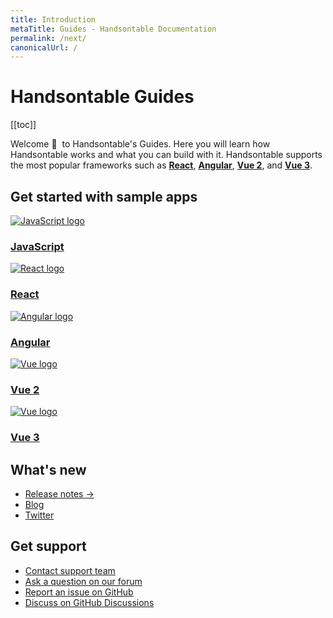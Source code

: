 ```yaml
---
title: Introduction
metaTitle: Guides - Handsontable Documentation
permalink: /next/
canonicalUrl: /
---
```


# Handsontable Guides

[[toc]]

Welcome 👋&nbsp; to Handsontable's Guides. Here you will learn how Handsontable works and what you can build with it. Handsontable supports the most popular frameworks such as **[React](@/guides/integrate-with-react/react-simple-example.md)**, **[Angular](@/guides/integrate-with-angular/angular-simple-example.md)**, **[Vue 2](@/guides/integrate-with-vue/vue-simple-example.md)**, and **[Vue 3](@/guides/integrate-with-vue3/vue3-simple-example.md)**.

## Get started with sample apps

<div class="row-items-container">
    <a href="/docs/next/demo" class="row-item">
     <img class="integration-framework-logo" src="/docs/next/img/pages/introduction/javascript.svg" alt="JavaScript logo" />
     <h3>JavaScript</h3>
    </a>

   <a href="/docs/next/react-simple-example" class="row-item">
   <img class="integration-framework-logo" src="/docs/next/img/pages/introduction/react.svg" alt="React logo" />
    <h3>React</h3>
   </a>

   <a href="/docs/next/angular-simple-example" class="row-item">
    <img class="integration-framework-logo" src="/docs/next/img/pages/introduction/angular.svg" alt="Angular logo" />
    <h3>Angular</h3>
   </a>

   <a href="/docs/next/vue-simple-example" class="row-item">
    <img class="integration-framework-logo" src="/docs/next/img/pages/introduction/vue.svg" alt="Vue logo" />
    <h3>Vue 2</h3>
   </a>

   <a href="/docs/next/vue3-simple-example" class="row-item">
    <img class="integration-framework-logo" src="/docs/next/img/pages/introduction/vue.svg" alt="Vue logo" />
    <h3>Vue 3</h3>
   </a>
</div>

## What's new

- [Release notes &#8594;](@/guides/upgrade-and-migration/release-notes.md)
- [Blog](https://handsontable.com/blog)
- [Twitter](https://twitter.com/handsontable)

## Get support

- [Contact support team](https://handsontable.com/contact?category=technical_support)
- [Ask a question on our forum](https://forum.handsontable.com)
- [Report an issue on GitHub](https://github.com/handsontable/handsontable/issues)
- [Discuss on GitHub Discussions](https://github.com/handsontable/handsontable/discussions)
